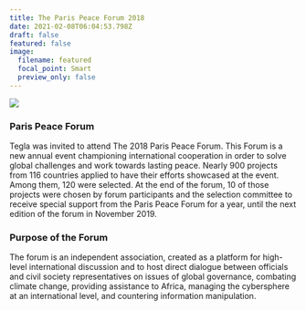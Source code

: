 ```yaml
---
title: The Paris Peace Forum 2018
date: 2021-02-08T06:04:53.798Z
draft: false
featured: false
image:
  filename: featured
  focal_point: Smart
  preview_only: false
---
```

![](https://web.archive.org/web/20200812031858im_/http://teglapeacefoundation.org/wp-content/uploads/2018/11/20181113_1909290-1024x576.jpg)

### Paris Peace Forum

Tegla was invited to attend The 2018 Paris Peace Forum. This Forum is a new annual event championing international cooperation in order to solve global challenges and work towards lasting peace. Nearly 900 projects from 116 countries applied to have their efforts showcased at the event. Among them, 120 were selected. At the end of the forum, 10 of those projects were chosen by forum participants and the selection committee to receive special support from the Paris Peace Forum for a year, until the next edition of the forum in November 2019.

### Purpose of the Forum 

The forum is an independent association, created as a platform for high-level international discussion and to host direct dialogue between officials and civil society representatives on issues of global governance, combating climate change, providing assistance to Africa, managing the cybersphere at an international level, and countering information manipulation.